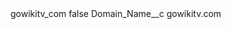 <?xml version="1.0" encoding="UTF-8"?>
<CustomMetadata xmlns="http://soap.sforce.com/2006/04/metadata" xmlns:xsi="http://www.w3.org/2001/XMLSchema-instance" xmlns:xsd="http://www.w3.org/2001/XMLSchema">
    <label>gowikitv_com</label>
    <protected>false</protected>
    <values>
        <field>Domain_Name__c</field>
        <value xsi:type="xsd:string">gowikitv.com</value>
    </values>
</CustomMetadata>
